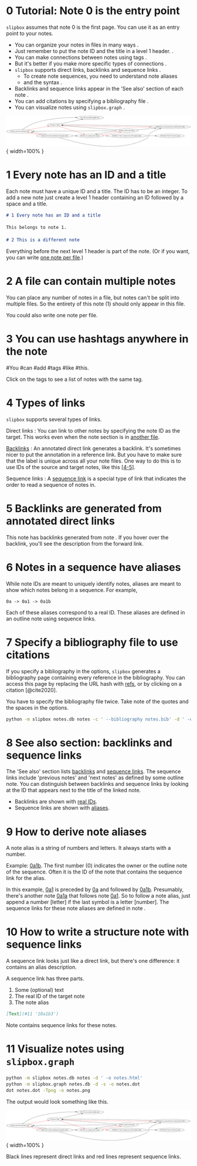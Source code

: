 # 0 Tutorial: Note 0 is the entry point

`slipbox` assumes that note 0 is the first page.
You can use it as an entry point to your notes.

- You can organize your notes in files in many ways [](#2 '0b').
- Just remember to put the note ID and the title in a level 1 header. [](#1 '0a').
- You can make connections between notes using tags [](#3 '0c').
- But it's better if you make more specific types of connections [](#4 '0a1').
- `slipbox` supports direct links, backlinks [](#5 '0a1a') and sequence links [](#6 '0a1b').
    + To create note sequences, you need to understand note aliases [](#9 '0a1b1')
    + and the syntax [](#10 '0a1b2').
- Backlinks and sequence links appear in the 'See also' section of each note [](#8 '0a2').
- You can add citations by specifying a bibliography file [](#7 '0d').
- You can visualize notes using `slipbox.graph` [](#11 '0e').

![](tutorial.png){ width=100% }

# 1 Every note has an ID and a title

Each note must have a unique ID and a title.
The ID has to be an integer.
To add a new note just create a level 1 header containing an ID followed
by a space and a title.

```markdown
# 1 Every note has an ID and a title

This belongs to note 1.

# 2 This is a different note
```

Everything before the next level 1 header is part of the note.
(Or if you want, you can write [one note per file](#2).)

# 2 A file can contain multiple notes

You can place any number of notes in a file, but notes can't be split
into multiple files.
So the entirety of this note (1) should only appear in this file.

You could also write one note per file.

# 3 You can use hashtags anywhere in the note

#You #can #add #tags #like #this.

Click on the tags to see a list of notes with the same tag.

# 4 Types of links

`slipbox` supports several types of links.

Direct links
:   You can link to other notes by specifying the note ID as the target.
    This works even when the note section is in [another file](#2).

[Backlinks](#5 "An annotated direct link generates a backlink.")
:   An annotated direct link generates a backlink.
    It's sometimes nicer to put the annotation in a reference link.
    But you have to make sure that the label is unique across all your
    note files.
    One way to do this is to use IDs of the source and target notes,
    like this [\[4-5\]][4-5].

Sequence links
:   A [sequence link](#6) is a special type of link that indicates the
    order to read a sequence of notes in.

[4-5]: #5 "This creates another backlink."

# 5 Backlinks are generated from annotated direct links

This note has backlinks generated from note [](#4).
If you hover over the backlink, you'll see the description from the
forward link.

# 6 Notes in a sequence have aliases

While note IDs are meant to uniquely identify notes, aliases are meant
to show which notes belong in a sequence.
For example,
```
0a -> 0a1 -> 0a1b
```

Each of these aliases correspond to a real ID.
These aliases are defined in an outline note using sequence links.

# 7 Specify a bibliography file to use citations

If you specify a bibliography in the options, `slipbox` generates a
bibliography page containing every reference in the bibliography.
You can access this page by replacing the URL hash with [refs](#refs),
or by clicking on a citation [@cite2020].

You have to specify the bibliography file twice.
Take note of the quotes and the spaces in the options.

```bash
python -m slipbox notes.db notes -c ' --bibliography notes.bib' -d ' -o notes.html --bibliography notes.bib'
```

# 8 See also section: backlinks and sequence links

The 'See also' section lists [backlinks](#5) and [sequence links](#6).
The sequence links include 'previous notes' and 'next notes' as defined
by some outline note.
You can distinguish between backlinks and sequence links by looking at
the ID that appears next to the title of the linked note.

- Backlinks are shown with [real IDs](#1).
- Sequence links are shown with [aliases](#6).

# 9 How to derive note aliases

A note alias is a string of numbers and letters.
It always starts with a number.

Example: [0a1b](#6).
The first number (0) indicates the owner or the outline note of the
sequence.
Often it is the ID of the note that contains the sequence link for the
alias.

In this example, [0a1](#4) is preceded by [0a](#1) and followed by
[0a1b](#6).
Presumably, there's another note [0a1a](#5) that follows note [0a1](#4).
So to follow a note alias, just append a number \[letter\] if the last
symbol is a letter \[number\].
The sequence links for these note aliases are defined in note [](#0).

# 10 How to write a structure note with sequence links

A sequence link looks just like a direct link,
but there's one difference: it contains an alias description.

A sequence link has three parts.

1. Some (optional) text
2. The real ID of the target note
3. The note alias

```markdown
[Text](#11 '10a1b3')
```

Note [](#0) contains sequence links for these notes.

# 11 Visualize notes using `slipbox.graph`

```bash
python -m slipbox notes.db notes -d ' -o notes.html'
python -m slipbox.graph notes.db -d -s -o notes.dot
dot notes.dot -Tpng -o notes.png
```

The output would look something like this.

![](tutorial.png){ width=100% }

Black lines represent direct links and red lines represent sequence
links.
